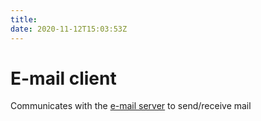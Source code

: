```yaml
---
title: 
date: 2020-11-12T15:03:53Z
---
```


# E-mail client

Communicates with the [e-mail server](20201111155838-e-mail-servers.md) to send/receive mail

